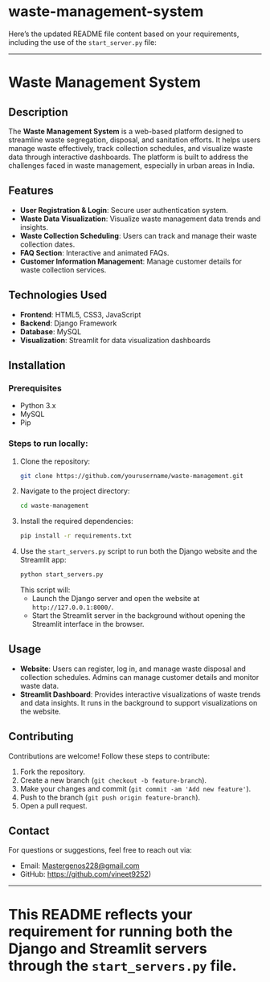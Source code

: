# waste-management-system

Here’s the updated README file content based on your requirements, including the use of the `start_server.py` file:

---

# Waste Management System

## Description
The **Waste Management System** is a web-based platform designed to streamline waste segregation, disposal, and sanitation efforts. It helps users manage waste effectively, track collection schedules, and visualize waste data through interactive dashboards. The platform is built to address the challenges faced in waste management, especially in urban areas in India.

## Features
- **User Registration & Login**: Secure user authentication system.
- **Waste Data Visualization**: Visualize waste management data trends and insights.
- **Waste Collection Scheduling**: Users can track and manage their waste collection dates.
- **FAQ Section**: Interactive and animated FAQs.
- **Customer Information Management**: Manage customer details for waste collection services.

## Technologies Used
- **Frontend**: HTML5, CSS3, JavaScript
- **Backend**: Django Framework
- **Database**: MySQL
- **Visualization**: Streamlit for data visualization dashboards

## Installation

### Prerequisites
- Python 3.x
- MySQL
- Pip

### Steps to run locally:
1. Clone the repository:
    ```bash
    git clone https://github.com/yourusername/waste-management.git
    ```
2. Navigate to the project directory:
    ```bash
    cd waste-management
    ```
3. Install the required dependencies:
    ```bash
    pip install -r requirements.txt
    ```
4. Use the `start_servers.py` script to run both the Django website and the Streamlit app:
    ```bash
    python start_servers.py
    ```
   This script will:
   - Launch the Django server and open the website at `http://127.0.0.1:8000/`.
   - Start the Streamlit server in the background without opening the Streamlit interface in the browser.

## Usage
- **Website**: Users can register, log in, and manage waste disposal and collection schedules. Admins can manage customer details and monitor waste data.
- **Streamlit Dashboard**: Provides interactive visualizations of waste trends and data insights. It runs in the background to support visualizations on the website.

## Contributing
Contributions are welcome! Follow these steps to contribute:
1. Fork the repository.
2. Create a new branch (`git checkout -b feature-branch`).
3. Make your changes and commit (`git commit -am 'Add new feature'`).
4. Push to the branch (`git push origin feature-branch`).
5. Open a pull request.

## Contact
For questions or suggestions, feel free to reach out via:
- Email: Mastergenos228@gmail.com
- GitHub: https://github.com/vineet9252)

---

# This README reflects your requirement for running both the Django and Streamlit servers through the `start_servers.py` file. 
